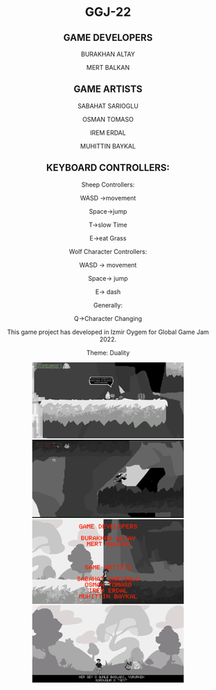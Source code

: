 <div align="center"><h1>GGJ-22</h1><div>

<div align="center"><h2>GAME DEVELOPERS</h1><div>

<p>BURAKHAN ALTAY</p>
<p>MERT BALKAN</p>

 
<div align="center"><h2>GAME ARTISTS</h2><div>
<p>SABAHAT SARIOGLU</p>
<p>OSMAN TOMASO</p>
<p>IREM ERDAL</p>
<p>MUHITTIN BAYKAL</p>


<div align="center"><h2>KEYBOARD CONTROLLERS:</h2><div>
<p>Sheep Controllers:</p>
<p>WASD ->movement</p>
<p>Space->jump</p>
<p>T->slow Time</p>
<p>E->eat Grass</p>

<p>Wolf Character Controllers:</p>
<p>WASD -> movement</p>
<p>Space-> jump</p>
<p>E-> dash</p>

<p>Generally:</p>
<p>Q->Character Changing</p>
 
<p>This game project has developed in Izmir Oygem for Global Game Jam 2022.</p>

<p>Theme: Duality</p>


<p align="center">
  <img src="https://github.com/MertBalkan/GGJ-22/blob/main/GamePhotos/gss1.png" width="350" title="SS1">
  <img src="https://github.com/MertBalkan/GGJ-22/blob/main/GamePhotos/gss2.png" width="350" title="SS2">
  <img src="https://github.com/MertBalkan/GGJ-22/blob/main/GamePhotos/gss3.png" width="350" title="SS3">
  <img src="https://github.com/MertBalkan/GGJ-22/blob/main/GamePhotos/gss4.png" width="350" title="SS4">
</p>
